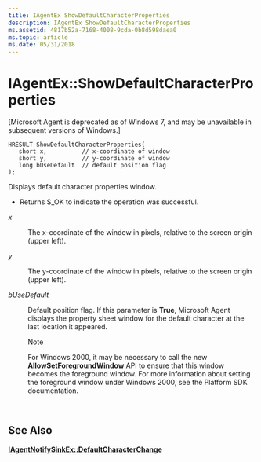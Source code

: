 ```yaml
---
title: IAgentEx ShowDefaultCharacterProperties
description: IAgentEx ShowDefaultCharacterProperties
ms.assetid: 4817b52a-7168-4008-9cda-0b8d598daea0
ms.topic: article
ms.date: 05/31/2018
---
```


# IAgentEx::ShowDefaultCharacterProperties

\[Microsoft Agent is deprecated as of Windows 7, and may be unavailable in subsequent versions of Windows.\]

``` syntax
HRESULT ShowDefaultCharacterProperties(
   short x,          // x-coordinate of window
   short y,          // y-coordinate of window
   long bUseDefault  // default position flag
);
```

Displays default character properties window.

-   Returns S\_OK to indicate the operation was successful.

<dl> <dt>

<span id="x"></span><span id="X"></span>*x*
</dt> <dd>

The x-coordinate of the window in pixels, relative to the screen origin (upper left).

</dd> <dt>

<span id="y"></span><span id="Y"></span>*y*
</dt> <dd>

The y-coordinate of the window in pixels, relative to the screen origin (upper left).

</dd> <dt>

<span id="bUseDefault"></span><span id="busedefault"></span><span id="BUSEDEFAULT"></span>*bUseDefault*
</dt> <dd>

Default position flag. If this parameter is **True**, Microsoft Agent displays the property sheet window for the default character at the last location it appeared.

> [!Note]  
> For Windows 2000, it may be necessary to call the new [**AllowSetForegroundWindow**](https://docs.microsoft.com/windows/desktop/api/winuser/nf-winuser-allowsetforegroundwindow) API to ensure that this window becomes the foreground window. For more information about setting the foreground window under Windows 2000, see the Platform SDK documentation.

 

</dd> </dl>

## See Also

[**IAgentNotifySinkEx::DefaultCharacterChange**](iagentnotifysinkex--defaultcharacterchange.md)


 

 




